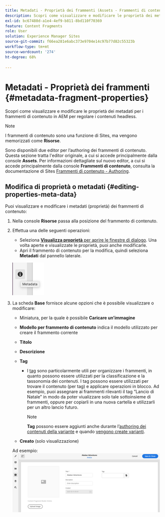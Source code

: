 ```yaml
---
title: Metadati - Proprietà dei frammenti (Assets - Frammenti di contenuto)
description: Scopri come visualizzare e modificare le proprietà dei metadati per i frammenti di contenuto.
exl-id: bc67480d-a1e4-4ef9-b811-8bd110f70369
feature: Content Fragments
role: User
solution: Experience Manager Sites
source-git-commit: f66ea281e6abc373e9704e14c97b77d82c55323b
workflow-type: tm+mt
source-wordcount: '274'
ht-degree: 68%

---
```


# Metadati - Proprietà dei frammenti {#metadata-fragment-properties}

Scopri come visualizzare e modificare le proprietà dei metadati per i frammenti di contenuto in AEM per regolare i contenuti headless.

>[!NOTE]
>
>I frammenti di contenuto sono una funzione di Sites, ma vengono memorizzati come **Risorse**.
>
>Sono disponibili due editor per l’authoring dei frammenti di contenuto. Questa sezione tratta l&#39;editor originale, a cui si accede principalmente dalla console **Assets**. Per informazioni dettagliate sul nuovo editor, a cui si accede principalmente dalla console **Frammenti di contenuto**, consulta la documentazione di Sites [Frammenti di contenuto - Authoring](/help/sites-cloud/administering/content-fragments/authoring.md).

## Modifica di proprietà o metadati {#editing-properties-meta-data}

Puoi visualizzare e modificare i metadati (proprietà) dei frammenti di contenuto:

1. Nella console **Risorse** passa alla posizione del frammento di contenuto.
2. Effettua una delle seguenti operazioni:

   * Seleziona [**Visualizza proprietà** per aprire le finestre di dialogo](/help/assets/manage-digital-assets.md#editing-properties). Una volta aperte e visualizzate le proprietà, puoi anche modificarle.
   * Apri il frammento di contenuto per la modifica, quindi seleziona **Metadati** dal pannello laterale.

   ![Metadati nel pannello laterale](assets/cfm-metadata-01.png)

3. La scheda **Base** fornisce alcune opzioni che è possibile visualizzare o modificare:

   * Miniatura, per la quale è possibile **Caricare un’immagine**
   * **Modello per frammento di contenuto** indica il modello utilizzato per creare il frammento corrente
   * **Titolo**
   * **Descrizione**
   * **Tag**
      * I [tag](/help/sites-cloud/authoring/sites-console/tags.md) sono particolarmente utili per organizzare i frammenti, in quanto possono essere utilizzati per la classificazione e la tassonomia dei contenuti. I tag possono essere utilizzati per trovare il contenuto (per tag) e applicare operazioni in blocco.
Ad esempio, puoi assegnare ai frammenti rilevanti il tag “Lancio di Natale” in modo da poter viualizzare solo tale sottoinsieme di frammenti, oppure per copiarli in una nuova cartella e utilizzarli per un altro lancio futuro.

        >[!NOTE]
        >
        >**Tag** possono essere aggiunti anche durante l’[authoring dei contenuti della variante](/help/assets/content-fragments/content-fragments-variations.md#authoring-your-content) e quando [vengono create varianti](/help/assets/content-fragments/content-fragments-variations.md#creating-a-variation).

   * **Creato** (solo visualizzazione)

   Ad esempio:
   ![Esempio di metadati](assets/cfm-metadata-02.png)
